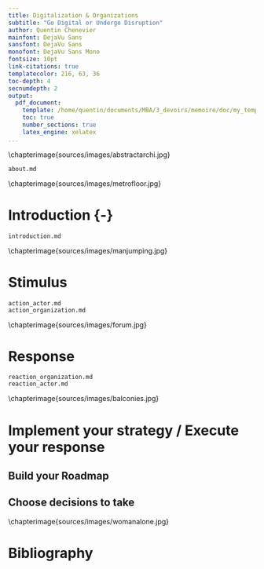 ```yaml
---
title: Digitalization & Organizations
subtitle: "Go Digital or Undergo Disruption"
author: Quentin Chenevier
mainfont: DejaVu Sans
sansfont: DejaVu Sans
monofont: DejaVu Sans Mono
fontsize: 10pt
link-citations: true
templatecolor: 216, 63, 36
toc-depth: 4
secnumdepth: 2
output:
  pdf_document:
    template: /home/quentin/documents/MBA/3_devoirs/memoire/doc/my_template.tex
    toc: true
    number_sections: true
    latex_engine: xelatex
...
```


\chapterimage{sources/images/abstractarchi.jpg}

``` include
about.md
```
\chapterimage{sources/images/metrofloor.jpg}
# Introduction {-}

``` include
introduction.md
```

\chapterimage{sources/images/manjumping.jpg}
# Stimulus

``` include
action_actor.md
action_organization.md
```

\chapterimage{sources/images/forum.jpg}
# Response

``` include
reaction_organization.md
reaction_actor.md
```

\chapterimage{sources/images/balconies.jpg}

# Implement your strategy / Execute your response

## Build your Roadmap

<!-- Assets analysis -->
<!-- Vision creation and target -->

## Choose decisions to take

<!-- Deloitte updated -->

\chapterimage{sources/images/womanalone.jpg}

# Bibliography
